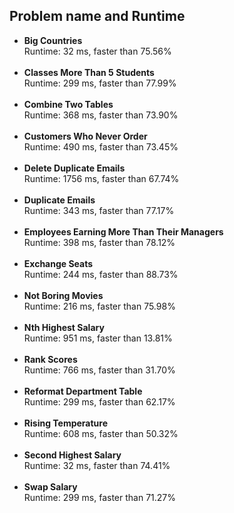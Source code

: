 <h2>Problem name and Runtime</h2>
<ul>
  <li><strong>Big Countries</strong>
    <br> Runtime: 32 ms, faster than 75.56%
    </li><br>
  
  <li><strong>Classes More Than 5 Students</strong>
    <br> Runtime: 299 ms, faster than 77.99%
    </li><br>
  
  <li><strong>Combine Two Tables</strong>
    <br> Runtime: 368 ms, faster than 73.90%
    </li><br>
    
  <li><strong>Customers Who Never Order</strong>
    <br> Runtime: 490 ms, faster than 73.45%
    </li><br>
  
  <li><strong>Delete Duplicate Emails</strong>
    <br> Runtime: 1756 ms, faster than 67.74%
    </li><br>
  
  <li><strong>Duplicate Emails</strong>
    <br> Runtime: 343 ms, faster than 77.17%
    </li><br>
  
  <li><strong>Employees Earning More Than Their Managers</strong>
    <br> Runtime: 398 ms, faster than 78.12%
    </li><br>
    
  <li><strong>Exchange Seats</strong>
    <br> Runtime: 244 ms, faster than 88.73%
    </li><br>
  
  <li><strong>Not Boring Movies</strong>
    <br> Runtime: 216 ms, faster than 75.98% 
    </li><br>
  
  <li><strong>Nth Highest Salary</strong>
    <br> Runtime: 951 ms, faster than 13.81%
    </li><br>
  
  <li><strong>Rank Scores</strong>
    <br> Runtime: 766 ms, faster than 31.70%
    </li><br>
  
  <li><strong>Reformat Department Table</strong>
    <br> Runtime: 299 ms, faster than 62.17%
    </li><br>
  
  <li><strong>Rising Temperature</strong>
    <br> Runtime: 608 ms, faster than 50.32%
    </li><br>
  
  <li><strong>Second Highest Salary</strong>
    <br> Runtime: 32 ms, faster than 74.41%
    </li><br>
  
  <li><strong>Swap Salary</strong>
    <br> Runtime: 299 ms, faster than 71.27%
    </li><br>
  
  </ul>
